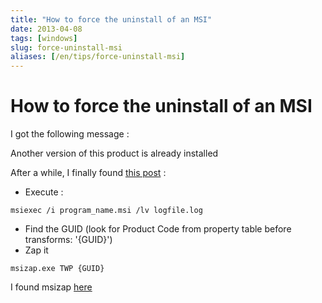 ```yaml
---
title: "How to force the uninstall of an MSI"
date: 2013-04-08
tags: [windows]
slug: force-uninstall-msi
aliases: [/en/tips/force-uninstall-msi]
---
```

# How to force the uninstall of an MSI

I got the following message : 

Another version of this product is already installed

After a while, I finally found [this post](http://stackoverflow.com/questions/2991286/visual-studio-packaging-another-version-of-this-product-is-already-installed) :

*	Execute :

```
msiexec /i program_name.msi /lv logfile.log
```

*	Find the GUID (look for Product Code from property table before transforms: '{GUID}')
*	Zap it

```
msizap.exe TWP {GUID}
```

I found msizap [here](http://nerdoftherings.net/wp/?p=66)


